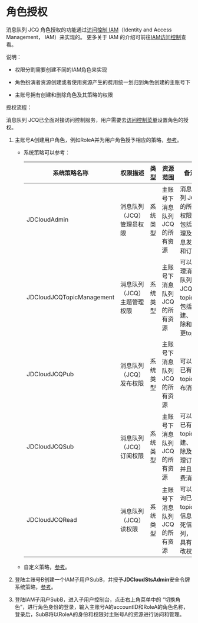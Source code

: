 # 角色授权

消息队列 JCQ 角色授权的功能通过[访问控制 IAM](https://docs.jdcloud.com/cn/iam/product-overview)（Identity and Access Management， IAM）来实现的。
更多关于 IAM 的介绍可前往[IAM访问控制](https://docs.jdcloud.com/cn/iam/product-overview)查看。


说明：

- 权限分割需要创建不同的IAM角色来实现

- 角色扮演者资源创建或者使用资源产生的费用统一划归到角色创建的主账号下

- 主账号拥有创建和删除角色及其策略的权限

  

授权流程：

消息队列 JCQ已全面对接访问控制服务，用户需要去[访问控制菜单](https://cm-console.jdcloud.com/cmSummary)设置角色的授权。

1. 主账号A创建用户角色，例如RoleA并为用户角色授予相应的策略，[参考](https://docs.jdcloud.com/cn/iam/createrole)。

   - 系统策略可以参考：

     | 系统策略名称              | 权限描述                    | 类型     | 资源范围                       | 备注                                                   |
     | ------------------------- | --------------------------- | -------- | ------------------------------ | ------------------------------------------------------ |
     | JDCloudAdmin              | 消息队列（JCQ）管理员权限   | 系统类型 | 主账号下消息队列 JCQ的所有资源 | 消息队列 JCQ的所有权限，包括管理及消息发布和订阅       |
     | JDCloudJCQTopicManagement | 消息队列（JCQ）主题管理权限 | 系统类型 | 主账号下消息队列 JCQ的所有资源 | 可以管理消息队列 JCQ的topic，包括创建、删除和变更topic |
     | JDCloudJCQPub             | 消息队列（JCQ）发布权限     | 系统类型 | 主账号下消息队列 JCQ的所有资源 | 可以向已有topic发布消息                                |
     | JDCloudJCQSub             | 消息队列（JCQ）订阅权限     | 系统类型 | 主账号下消息队列 JCQ的所有资源 | 可以向已有topic创建、删除及管理订阅并且消费消息        |
     | JDCloudJCQRead            | 消息队列（JCQ）读权限       | 系统类型 | 主账号下消息队列 JCQ的所有资源 | 可以查询已有topic的信息及死信队列，不具有修改权限      |

   - 自定义策略，[参考](https://docs.jdcloud.com/cn/iam/createpolicy)。

2. 登陆主账号B创建一个IAM子用户SubB，并授予**JDCloudStsAdmin**安全令牌系统策略，[参考](https://docs.jdcloud.com/cn/iam/createsubuser)。

3. 登陆IAM子用户SubB，进入子用户控制台，点击右上角菜单中的 “切换角色”，进行角色身份的登录，输入主账号A的accountID和RoleA的角色名称，登录后，SubB将以RoleA的身份和权限对主账号A的资源进行访问和管理。

